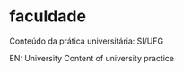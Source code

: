 # faculdade
 Conteúdo da prática universitária: SI/UFG
 
 EN: University
 Content of university practice
